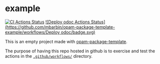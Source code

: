 # example

[![CI Actions Status](https://github.com/mbarbin/opam-package-template-example/workflows/CI/badge.svg)](https://github.com/mbarbin/opam-package-template-example/actions/workflows/ci.yml)
[![Deploy odoc Actions Status](https://github.com/mbarbin/opam-package-template-example/workflows/Deploy odoc/badge.svg)](https://github.com/mbarbin/opam-package-template-example/actions/workflows/deploy-odoc.yml)

This is an empty project made with [opam-package-template](https://github.com/mbarbin/opam-package-template).

The purpose of having this repo hosted in github is to exercise and
test the actions in the [`.github/workflows/`](.github/workflows/)
directory.
